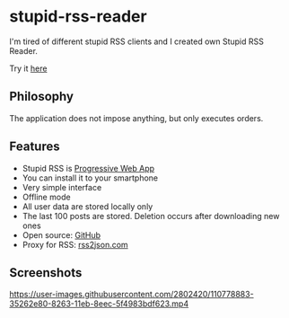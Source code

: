 # stupid-rss-reader

I'm tired of different stupid RSS clients and I created own Stupid RSS Reader.

Try it [here](https://gurov.github.io/stupid-rss-reader/)

## Philosophy
The application does not impose anything, but only executes orders.

## Features
* Stupid RSS is [Progressive Web App](https://developers.google.com/web/progressive-web-apps/)
* You can install it to your smartphone
* Very simple interface
* Offline mode
* All user data are stored locally only
* The last 100 posts are stored. Deletion occurs after downloading new ones
* Open source: [GitHub](https://github.com/gurov/stupid-rss-reader)
* Proxy for RSS: [rss2json.com](https://rss2json.com/)
## Screenshots

https://user-images.githubusercontent.com/2802420/110778883-35262e80-8263-11eb-8eec-5f4983bdf623.mp4

